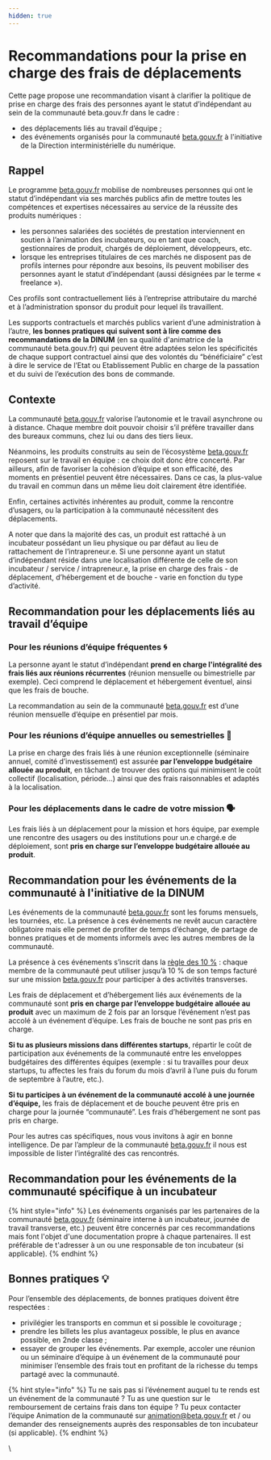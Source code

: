 ```yaml
---
hidden: true
---
```


# Recommandations pour la prise en charge des frais de déplacements

Cette page propose une recommandation visant à clarifier la politique de prise en charge des frais des personnes ayant le statut d’indépendant au sein de la communauté beta.gouv.fr dans le cadre :

* des déplacements liés au travail d’équipe ;
* des événements organisés pour la communauté [beta.gouv.fr](http://beta.gouv.fr/) à l'initiative de la Direction interministérielle du numérique.

## Rappel

Le programme [beta.gouv.fr](http://beta.gouv.fr/) mobilise de nombreuses personnes qui ont le statut d’indépendant via ses marchés publics afin de mettre toutes les compétences et expertises nécessaires au service de la réussite des produits numériques :

* les personnes salariées des sociétés de prestation interviennent en soutien à l’animation des incubateurs, ou en tant que coach, gestionnaires de produit, chargés de déploiement, développeurs, etc.
* lorsque les entreprises titulaires de ces marchés ne disposent pas de profils internes pour répondre aux besoins, ils peuvent mobiliser des personnes ayant le statut d’indépendant (aussi désignées par le terme « freelance »).

Ces profils sont contractuellement liés à l’entreprise attributaire du marché et à l’administration sponsor du produit pour lequel ils travaillent.

Les supports contractuels et marchés publics varient d’une administration à l’autre, **les bonnes pratiques qui suivent sont à lire comme des recommandations de la DINUM** (en sa qualité d'animatrice de la communauté beta.gouv.fr) qui peuvent être adaptées selon les spécificités de chaque support contractuel ainsi que des volontés du “bénéficiaire” c’est à dire le service de l’Etat ou Etablissement Public en charge de la passation et du suivi de l’exécution des bons de commande.

## Contexte

La communauté [beta.gouv.fr](http://beta.gouv.fr/) valorise l’autonomie et le travail asynchrone ou à distance. Chaque membre doit pouvoir choisir s’il préfère travailler dans des bureaux communs, chez lui ou dans des tiers lieux.

Néanmoins, les produits construits au sein de l’écosystème [beta.gouv.fr](http://beta.gouv.fr/) reposent sur le travail en équipe : ce choix doit donc être concerté. Par ailleurs, afin de favoriser la cohésion d’équipe et son efficacité, des moments en présentiel peuvent être nécessaires. Dans ce cas, la plus-value du travail en commun dans un même lieu doit clairement être identifiée.

Enfin, certaines activités inhérentes au produit, comme la rencontre d’usagers, ou la participation à la communauté nécessitent des déplacements.

A noter que dans la majorité des cas, un produit est rattaché à un incubateur possédant un lieu physique ou par défaut au lieu de rattachement de l’intrapreneur.e. Si une personne ayant un statut d’indépendant réside dans une localisation différente de celle de son incubateur / service / intrapreneur.e, la prise en charge des frais - de déplacement, d’hébergement et de bouche - varie en fonction du type d’activité.

## Recommandation pour les déplacements liés au travail d’équipe <a href="#recommandation-pour-les-deplacements-lies-au-travail-dequipe" id="recommandation-pour-les-deplacements-lies-au-travail-dequipe"></a>

### Pour les réunions d’équipe fréquentes 🌀 <a href="#pour-les-reunions-dequipe-regulieres-ou-recurrentes" id="pour-les-reunions-dequipe-regulieres-ou-recurrentes"></a>

La personne ayant le statut d’indépendant **prend en charge l'intégralité des frais liés aux réunions récurrentes** (réunion mensuelle ou bimestrielle par exemple). Ceci comprend le déplacement et hébergement éventuel, ainsi que les frais de bouche.

La recommandation au sein de la communauté [beta.gouv.fr](http://beta.gouv.fr/) est d’une réunion mensuelle d’équipe en présentiel par mois.

### Pour les réunions d’équipe annuelles ou semestrielles 📅 <a href="#pour-les-reunions-dequipe-non-recurrentes" id="pour-les-reunions-dequipe-non-recurrentes"></a>

La prise en charge des frais liés à une réunion exceptionnelle (séminaire annuel, comité d’investissement) est assurée **par l’enveloppe budgétaire allouée au produit**, en tâchant de trouver des options qui minimisent le coût collectif (localisation, période…) ainsi que des frais raisonnables et adaptés à la localisation.

### Pour les déplacements dans le cadre de votre mission  🗣️ <a href="#pour-les-deplacements-dans-le-cadre-de-votre-mission" id="pour-les-deplacements-dans-le-cadre-de-votre-mission"></a>

Les frais liés à un déplacement pour la mission et hors équipe, par exemple une rencontre des usagers ou des institutions pour un.e chargé.e de déploiement, sont **pris en charge sur l’enveloppe budgétaire allouée au produit**.

## Recommandation pour les événements de la communauté à l'initiative de la DINUM <a href="#recommandations-pour-les-evenements-de-la-communaute-betagouvfr" id="recommandations-pour-les-evenements-de-la-communaute-betagouvfr"></a>

Les événements de la communauté [beta.gouv.fr](http://beta.gouv.fr/) sont les forums mensuels, les tournées, etc. La présence à ces événements ne revêt aucun caractère obligatoire mais elle permet de profiter de temps d’échange, de partage de bonnes pratiques et de moments informels avec les autres membres de la communauté.

La présence à ces événements s’inscrit dans la [règle des 10 %](../../../solliciter-et-contribuer-a-la-communaute/la-regle-des-10-communaute.md) : chaque membre de la communauté peut utiliser jusqu’à 10 % de son temps facturé sur une mission [beta.gouv.fr](http://beta.gouv.fr/) pour participer à des activités transverses.

Les frais de déplacement et d’hébergement liés aux événements de la communauté sont **pris en charge par l’enveloppe budgétaire allouée au produit** avec un maximum de 2 fois par an lorsque l’événement n’est pas accolé à un événement d’équipe. Les frais de bouche ne sont pas pris en charge.

**Si tu as plusieurs missions dans différentes startups**, répartir le coût de participation aux événements de la communauté entre les enveloppes budgétaires des différentes équipes (exemple : si tu travailles pour deux startups, tu affectes les frais du forum du mois d’avril à l’une puis du forum de septembre à l’autre, etc.).

**Si tu participes à un événement de la communauté accolé à une journée d’équipe,** les frais de déplacement et de bouche peuvent être pris en charge pour la journée “communauté”. Les frais d’hébergement ne sont pas pris en charge.

Pour les autres cas spécifiques, nous vous invitons à agir en bonne intelligence. De par l’ampleur de la communauté [beta.gouv.fr](http://beta.gouv.fr/) il nous est impossible de lister l’intégralité des cas rencontrés.

## Recommandation pour les événements de la communauté spécifique à un incubateur <a href="#recommandations-pour-les-evenements-de-la-communaute-betagouvfr" id="recommandations-pour-les-evenements-de-la-communaute-betagouvfr"></a>

{% hint style="info" %}
Les événements organisés par les partenaires de la communauté [beta.gouv.fr](http://beta.gouv.fr/) (séminaire interne à un incubateur, journée de travail transverse, etc.) peuvent être concernés par ces recommandations mais font l'objet d'une documentation propre à chaque partenaires. Il est préférable de t'adresser à un ou une responsable de ton incubateur (si applicable).&#x20;
{% endhint %}

## Bonnes pratiques 💡 <a href="#bonnes-pratiques" id="bonnes-pratiques"></a>

Pour l’ensemble des déplacements, de bonnes pratiques doivent être respectées :

* privilégier les transports en commun et si possible le covoiturage ;
* prendre les billets les plus avantageux possible, le plus en avance possible, en 2nde classe ;
* essayer de grouper les événements. Par exemple, accoler une réunion ou un séminaire d’équipe à un événement de la communauté pour minimiser l’ensemble des frais tout en profitant de la richesse du temps partagé avec la communauté.

{% hint style="info" %}
Tu ne sais pas si l’événement auquel tu te rends est un événement de la communauté ? Tu as une question sur le remboursement de certains frais dans ton équipe ? Tu peux contacter l’équipe Animation de la communauté sur [animation@beta.gouv.fr](mailto:animation@beta.gouv.fr) et / ou demander des renseignements auprès des responsables de ton incubateur (si applicable).
{% endhint %}

\\
